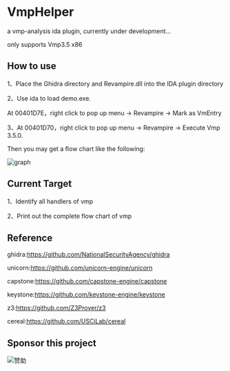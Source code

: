# VmpHelper

a vmp-analysis ida plugin, currently under development...

only supports Vmp3.5 x86

## How to use

1、Place the Ghidra directory and Revampire.dll into the IDA plugin directory

2、Use ida to load demo.exe.

At 00401D7E，right click to pop up menu -> Revampire -> Mark as VmEntry

3、At 00401D70，right click to pop up menu -> Revampire -> Execute Vmp 3.5.0.

Then you may get a flow chart like the following:

![graph](graph.png)

## Current Target

1、Identify all handlers of vmp

2、Print out the complete flow chart of vmp

## Reference

ghidra:https://github.com/NationalSecurityAgency/ghidra

unicorn:https://github.com/unicorn-engine/unicorn

capstone:https://github.com/capstone-engine/capstone

keystone:https://github.com/keystone-engine/keystone

z3:https://github.com/Z3Prover/z3

cereal:https://github.com/USCiLab/cereal



## Sponsor this project

![赞助](sponsor.png)

